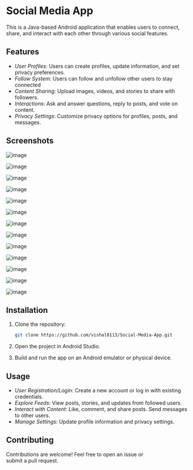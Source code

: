 # Social Media App

This is a Java-based Android application that enables users to connect, share, and interact with each other through various social features.

## Features

- *User Profiles*: Users can create profiles, update information, and set privacy preferences.
- *Follow System*: Users can follow and unfollow other users to stay connected
- *Content Sharing*: Upload images, videos, and stories to share with followers.
- *Interactions*: Ask and answer questions, reply to posts, and vote on content.
- *Privacy Settings*: Customize privacy options for profiles, posts, and messages.

## Screenshots
![image](https://github.com/vishal8113/Social-Media-App/blob/main/Screenshots/ss1.jpeg)

![image](https://github.com/vishal8113/Social-Media-App/blob/main/Screenshots/ss10.jpeg)

![image](https://github.com/vishal8113/Social-Media-App/blob/main/Screenshots/ss11.jpeg)

![image](https://github.com/vishal8113/Social-Media-App/blob/main/Screenshots/ss12.jpeg)

![image](https://github.com/vishal8113/Social-Media-App/blob/main/Screenshots/ss13.jpeg)

![image](https://github.com/vishal8113/Social-Media-App/blob/main/Screenshots/ss2.jpeg)

![image](https://github.com/vishal8113/Social-Media-App/blob/main/Screenshots/ss3.jpeg)

![image](https://github.com/vishal8113/Social-Media-App/blob/main/Screenshots/ss4.jpeg)

![image](https://github.com/vishal8113/Social-Media-App/blob/main/Screenshots/ss5.jpeg)

![image](https://github.com/vishal8113/Social-Media-App/blob/main/Screenshots/ss6.jpeg)

![image](https://github.com/vishal8113/Social-Media-App/blob/main/Screenshots/ss7.jpeg)

![image](https://github.com/vishal8113/Social-Media-App/blob/main/Screenshots/ss8.jpeg)

![image](https://github.com/vishal8113/Social-Media-App/blob/main/Screenshots/ss9.jpeg)



## Installation

1. Clone the repository:

   ```bash
   git clone https://github.com/vishal8113/Social-Media-App.git

2. Open the project in Android Studio.
3. Build and run the app on an Android emulator or physical device.   

## Usage

- *User Registration/Login*: Create a new account or log in with existing credentials.
- *Explore Feeds*: View posts, stories, and updates from followed users.
- *Interact with Content*: Like, comment, and share posts. Send messages to other users.
- *Manage Settings*: Update profile information and privacy settings. 

## Contributing
Contributions are welcome! Feel free to open an issue or submit a pull request.
